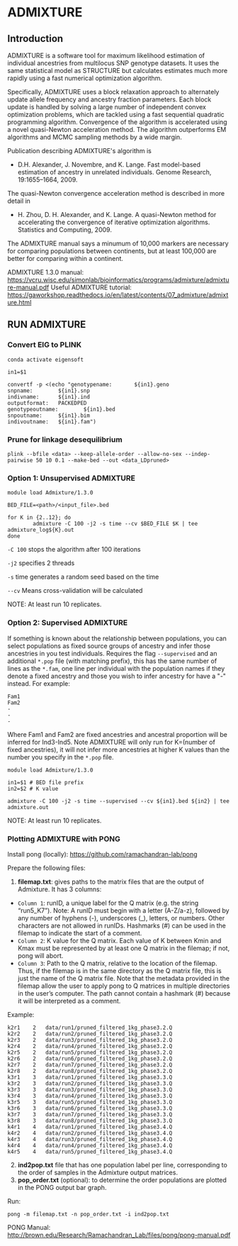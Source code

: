 # ADMIXTURE

## Introduction
ADMIXTURE is a software tool for maximum likelihood estimation of individual ancestries from multilocus SNP genotype datasets. 
It uses the same statistical model as STRUCTURE but calculates estimates much more rapidly using a fast numerical optimization algorithm.

Specifically, ADMIXTURE uses a block relaxation approach to alternately update allele frequency and ancestry fraction parameters. 
Each block update is handled by solving a large number of independent convex optimization problems, which are tackled using a fast sequential quadratic programming algorithm. 
Convergence of the algorithm is accelerated using a novel quasi-Newton acceleration method. The algorithm outperforms EM algorithms and MCMC sampling methods by a wide margin.

Publication describing ADMIXTURE's algorithm is
- D.H. Alexander, J. Novembre, and K. Lange. Fast model-based estimation of ancestry in unrelated individuals. Genome Research, 19:1655–1664, 2009.

The quasi-Newton convergence acceleration method is described in more detail in
- H. Zhou, D. H. Alexander, and K.  Lange. A quasi-Newton method for accelerating the convergence of iterative optimization algorithms. Statistics and Computing, 2009.

The ADMIXTURE manual says a minumum of 10,000 markers are necessary for comparing populations between continents, but at least 100,000 are better for comparing within a continent.

ADMIXTURE 1.3.0 manual: https://vcru.wisc.edu/simonlab/bioinformatics/programs/admixture/admixture-manual.pdf
Useful ADMIXTURE tutorial: https://gaworkshop.readthedocs.io/en/latest/contents/07_admixture/admixture.html 

## RUN ADMIXTURE
### Convert EIG to PLINK
```
conda activate eigensoft

in1=$1

convertf -p <(echo "genotypename:       ${in1}.geno
snpname:        ${in1}.snp
indivname:      ${in1}.ind
outputformat:   PACKEDPED
genotypeoutname:        ${in1}.bed
snpoutname:     ${in1}.bim
indivoutname:   ${in1}.fam")
```

### Prune for linkage desequilibrium
```
plink --bfile <data> --keep-allele-order --allow-no-sex --indep-pairwise 50 10 0.1 --make-bed --out <data_LDpruned>
```

### Option 1: Unsupervised ADMIXTURE
```
module load Admixture/1.3.0

BED_FILE=<path>/<input_file>.bed

for K in {2..12}; do
		admixture -C 100 -j2 -s time --cv $BED_FILE $K | tee admixture_log${K}.out
done
```
`-C 100` stops the algorithm after 100 iterations

`-j2` specifies 2 threads

`-s` time generates a random seed based on the time

`--cv` Means cross-validation will be calculated 

NOTE: At least run 10 replicates.

### Option 2: Supervised ADMIXTURE
If something is known about the relationship between populations, you can select populations as fixed source groups of ancestry and infer those ancestries in you test individuals.
Requires the flag `--supervised` and an additional `*.pop` file (with matching prefix), this has the same number of lines as the `*.fam`, one line per individual with the population names if they denote a 
fixed ancestry and those you wish to infer ancestry for have a "-" instead. For example:
```
Fam1
Fam2
-
-
-
```
Where Fam1 and Fam2 are fixed ancestries and ancestral proportion will be inferred for Ind3-Ind5.
Note ADMIXTURE will only run for K=(number of fixed ancestries), it will not infer more ancestries at higher K values than the number you specify in the `*.pop` file.
```
module load Admixture/1.3.0

in1=$1 # BED file prefix
in2=$2 # K value

admixture -C 100 -j2 -s time --supervised --cv ${in1}.bed ${in2} | tee admixture.out
```

NOTE: At least run 10 replicates.

### Plotting ADMIXTURE with PONG
Install pong (locally): https://github.com/ramachandran-lab/pong

Prepare the following files:

1. **filemap.txt**: gives paths to the matrix files that are the output of Admixture. It has 3 columns:

- `Column 1`: runID, a unique label for the Q matrix (e.g. the string “run5_K7”). Note: A runID must begin with a letter (A-Z/a-z), followed by any number of hyphens (-), underscores (_), letters, or numbers. Other characters are not allowed in runIDs. Hashmarks (#) can be used in the filemap to indicate the start of a comment.
- `Column 2`: K value for the Q matrix. Each value of K between Kmin and Kmax must be represented by at least one Q matrix in the filemap; if not, pong will abort.
- `Column 3`: Path to the Q matrix, relative to the location of the filemap. Thus, if the filemap is in the same directory as the Q matrix file, this is just the name of the Q matrix file. Note that the metadata provided in the filemap allow the user to apply pong to Q matrices in multiple directories in the user’s computer. The path cannot contain a hashmark (#) because it will be interpreted as a comment.

Example:
```
k2r1	2	data/run1/pruned_filtered_1kg_phase3.2.Q
k2r2	2	data/run2/pruned_filtered_1kg_phase3.2.Q
k2r3	2	data/run3/pruned_filtered_1kg_phase3.2.Q
k2r4	2	data/run4/pruned_filtered_1kg_phase3.2.Q
k2r5	2	data/run5/pruned_filtered_1kg_phase3.2.Q
k2r6	2	data/run6/pruned_filtered_1kg_phase3.2.Q
k2r7	2	data/run7/pruned_filtered_1kg_phase3.2.Q
k2r8	2	data/run8/pruned_filtered_1kg_phase3.2.Q
k3r1	3	data/run1/pruned_filtered_1kg_phase3.3.Q
k3r2	3	data/run2/pruned_filtered_1kg_phase3.3.Q
k3r3	3	data/run3/pruned_filtered_1kg_phase3.3.Q
k3r4	3	data/run4/pruned_filtered_1kg_phase3.3.Q
k3r5	3	data/run5/pruned_filtered_1kg_phase3.3.Q
k3r6	3	data/run6/pruned_filtered_1kg_phase3.3.Q
k3r7	3	data/run7/pruned_filtered_1kg_phase3.3.Q
k3r8	3	data/run8/pruned_filtered_1kg_phase3.3.Q
k4r1	4	data/run1/pruned_filtered_1kg_phase3.4.Q
k4r2	4	data/run2/pruned_filtered_1kg_phase3.4.Q
k4r3	4	data/run3/pruned_filtered_1kg_phase3.4.Q
k4r4	4	data/run4/pruned_filtered_1kg_phase3.4.Q
k4r5	4	data/run5/pruned_filtered_1kg_phase3.4.Q
```

2. **ind2pop.txt** file that has one population label per line, corresponding to the order of samples in the Admixture output matrices.
3. **pop_order.txt** (optional): to determine the order populations are plotted in the PONG output bar graph.

Run:
```
pong -m filemap.txt -n pop_order.txt -i ind2pop.txt
```

PONG Manual: http://brown.edu/Research/Ramachandran_Lab/files/pong/pong-manual.pdf
